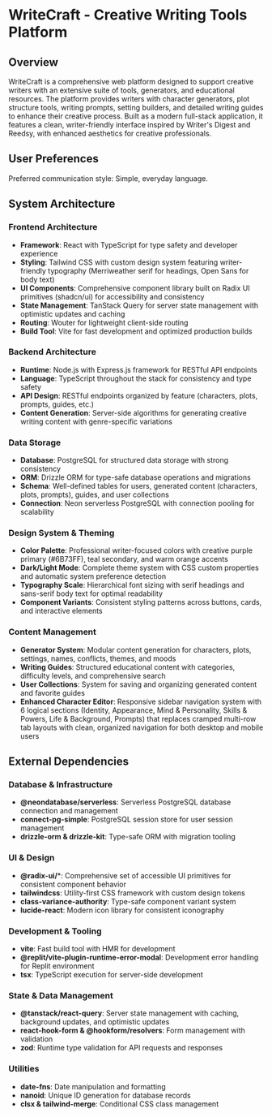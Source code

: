 # WriteCraft - Creative Writing Tools Platform

## Overview

WriteCraft is a comprehensive web platform designed to support creative writers with an extensive suite of tools, generators, and educational resources. The platform provides writers with character generators, plot structure tools, writing prompts, setting builders, and detailed writing guides to enhance their creative process. Built as a modern full-stack application, it features a clean, writer-friendly interface inspired by Writer's Digest and Reedsy, with enhanced aesthetics for creative professionals.

## User Preferences

Preferred communication style: Simple, everyday language.

## System Architecture

### Frontend Architecture
- **Framework**: React with TypeScript for type safety and developer experience
- **Styling**: Tailwind CSS with custom design system featuring writer-friendly typography (Merriweather serif for headings, Open Sans for body text)
- **UI Components**: Comprehensive component library built on Radix UI primitives (shadcn/ui) for accessibility and consistency
- **State Management**: TanStack Query for server state management with optimistic updates and caching
- **Routing**: Wouter for lightweight client-side routing
- **Build Tool**: Vite for fast development and optimized production builds

### Backend Architecture
- **Runtime**: Node.js with Express.js framework for RESTful API endpoints
- **Language**: TypeScript throughout the stack for consistency and type safety
- **API Design**: RESTful endpoints organized by feature (characters, plots, prompts, guides, etc.)
- **Content Generation**: Server-side algorithms for generating creative writing content with genre-specific variations

### Data Storage
- **Database**: PostgreSQL for structured data storage with strong consistency
- **ORM**: Drizzle ORM for type-safe database operations and migrations
- **Schema**: Well-defined tables for users, generated content (characters, plots, prompts), guides, and user collections
- **Connection**: Neon serverless PostgreSQL with connection pooling for scalability

### Design System & Theming
- **Color Palette**: Professional writer-focused colors with creative purple primary (#6B73FF), teal secondary, and warm orange accents
- **Dark/Light Mode**: Complete theme system with CSS custom properties and automatic system preference detection
- **Typography Scale**: Hierarchical font sizing with serif headings and sans-serif body text for optimal readability
- **Component Variants**: Consistent styling patterns across buttons, cards, and interactive elements

### Content Management
- **Generator System**: Modular content generation for characters, plots, settings, names, conflicts, themes, and moods
- **Writing Guides**: Structured educational content with categories, difficulty levels, and comprehensive search
- **User Collections**: System for saving and organizing generated content and favorite guides
- **Enhanced Character Editor**: Responsive sidebar navigation system with 6 logical sections (Identity, Appearance, Mind & Personality, Skills & Powers, Life & Background, Prompts) that replaces cramped multi-row tab layouts with clean, organized navigation for both desktop and mobile users

## External Dependencies

### Database & Infrastructure
- **@neondatabase/serverless**: Serverless PostgreSQL database connection and management
- **connect-pg-simple**: PostgreSQL session store for user session management
- **drizzle-orm & drizzle-kit**: Type-safe ORM with migration tooling

### UI & Design
- **@radix-ui/***: Comprehensive set of accessible UI primitives for consistent component behavior
- **tailwindcss**: Utility-first CSS framework with custom design tokens
- **class-variance-authority**: Type-safe component variant system
- **lucide-react**: Modern icon library for consistent iconography

### Development & Tooling
- **vite**: Fast build tool with HMR for development
- **@replit/vite-plugin-runtime-error-modal**: Development error handling for Replit environment
- **tsx**: TypeScript execution for server-side development

### State & Data Management
- **@tanstack/react-query**: Server state management with caching, background updates, and optimistic updates
- **react-hook-form & @hookform/resolvers**: Form management with validation
- **zod**: Runtime type validation for API requests and responses

### Utilities
- **date-fns**: Date manipulation and formatting
- **nanoid**: Unique ID generation for database records
- **clsx & tailwind-merge**: Conditional CSS class management